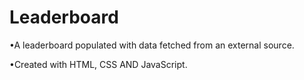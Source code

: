 # Leaderboard
 •A leaderboard populated with data fetched from an external source. 

 •Created with HTML, CSS AND JavaScript. 
